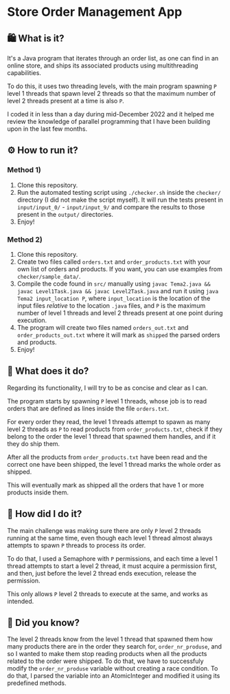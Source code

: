 # Store Order Management App

## 🛍️ What is it?

It's a Java program that iterates through an order list, as one can find in an online store, and ships its associated products using multithreading capabilities.

To do this, it uses two threading levels, with the main program spawning `P` level 1 threads that spawn level 2 threads so that the maximum number of level 2 threads present at a time is also `P`.

I coded it in less than a day during mid-December 2022 and it helped me review the knowledge of parallel programming that I have been building upon in the last few months.

## ⚙️ How to run it?

### Method 1)

1.  Clone this repository.
2.  Run the automated testing script using `./checker.sh` inside the `checker/` directory (I did not make the script myself). It will run the tests present in `input/input_0/` - `input/input_9/` and compare the results to those present in the `output/` directories.
3.  Enjoy!

### Method 2)

1.  Clone this repository.
2.  Create two files called `orders.txt` and `order_products.txt` with your own list of orders and products. If you want, you can use examples from `checker/sample_data/`.
3.  Compile the code found in `src/` manually using `javac Tema2.java && javac Level1Task.java && javac Level2Task.java` and run it using `java Tema2 input_location P`, where `input_location` is the location of the input files *relative* to the location `.java` files, and `P` is the maximum number of level 1 threads and level 2 threads present at one point during execution.
4.  The program will create two files named `orders_out.txt` and `order_products_out.txt` where it will mark as `shipped` the parsed orders and products.
5.  Enjoy!

## 🧩 What does it do?

Regarding its functionality, I will try to be as concise and clear as I can.

The program starts by spawning `P` level 1 threads, whose job is to read orders that are defined as lines inside the file `orders.txt`.

For every order they read, the level 1 threads attempt to spawn as many level 2 threads as `P` to read products from `order_products.txt`, check if they belong to the order the level 1 thread that spawned them handles, and if it they do ship them.

After all the products from `order_products.txt` have been read and the correct one have been shipped, the level 1 thread marks the whole order as shipped.

This will eventually mark as shipped all the orders that have 1 or more products inside them.

## 🚦 How did I do it?

The main challenge was making sure there are only `P` level 2 threads running at the same time, even though each level 1 thread almost always attempts to spawn `P` threads to process its order.

To do that, I used a Semaphore with `P` permissions, and each time a level 1 thread attempts to start a level 2 thread, it must acquire a permission first, and then, just before the level 2 thread ends execution, release the permission.

This only allows `P` level 2 threads to execute at the same, and works as intended.

## 🤔 Did you know?

The level 2 threads know from the level 1 thread that spawned them how many products there are in the order they search for, `order_nr_produse`, and so I wanted to make them stop reading products when all the products related to the order were shipped. To do that, we have to successfuly modify the `order_nr_produse` variable without creating a race condition. To do that, I parsed the variable into an AtomicInteger and modified it using its predefined methods.
